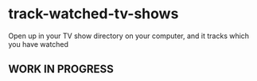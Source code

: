 # track-watched-tv-shows

Open up in your TV show directory on your computer, and it tracks which you have watched


## WORK IN PROGRESS
